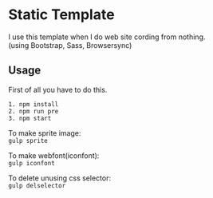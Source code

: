 # Static Template

I use this template when I do web site cording from nothing.  
(using Bootstrap, Sass, Browsersync)

## Usage

First of all you have to do this.  

```
1. npm install  
2. npm run pre  
3. npm start  
```

To make sprite image:  
``gulp sprite``

To make webfont(iconfont):  
``gulp iconfont``

To delete unusing css selector:  
``gulp delselector``
